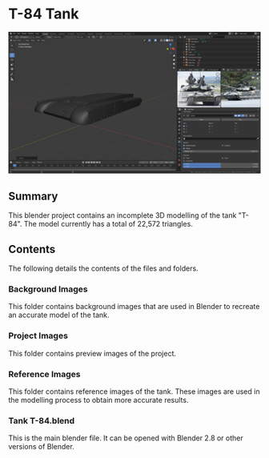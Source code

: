 # T-84 Tank 

<img src="https://raw.githubusercontent.com/yug2005/T-84-Tank/master/Project%20Images/T-84%20Tank%20Preview%20Image%2001.png"/>

## Summary

This blender project contains an incomplete 3D modelling of the tank "T-84". The model currently has a total of 22,572 triangles.

## Contents

The following details the contents of the files and folders.

### Background Images

This folder contains background images that are used in Blender to recreate an accurate model of the tank.

### Project Images

This folder contains preview images of the project. 

### Reference Images 

This folder contains reference images of the tank. These images are used in the modelling process to obtain more accurate results. 

### Tank T-84.blend

This is the main blender file. It can be opened with Blender 2.8 or other versions of Blender. 

